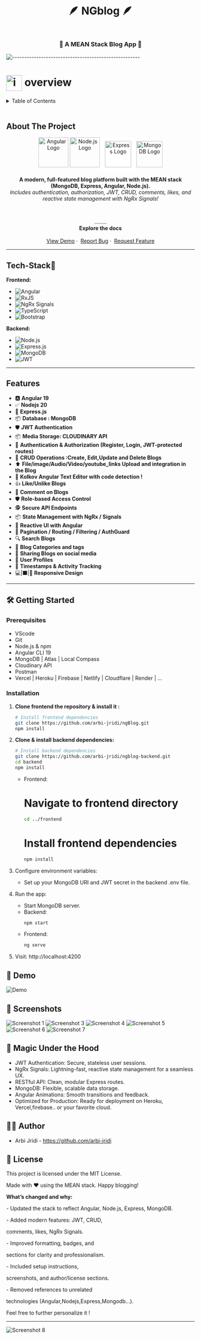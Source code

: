 
<H1 align="center">

🪶 NGblog 🪶

 </H1>
<div align="center">
  <img src="src/assets/images/ngblog_w.png" alt=""/>
 </div>
 
 <h3 align="center">📝 A MEAN Stack Blog App 📝</h4>

![-----------------------------------------------------](https://i.ibb.co/KxX1cjt/upload-91aec5929c0f853dad72f5540ddb409e-1.png)

<H1>
<img src="https://raw.githubusercontent.com/seanprashad/slackmoji/master/emoji/llamas/llama-awesome-gif.gif" alt="icons8-pacman-48" border="0" width=42px align="center"/> overview
 </H1>

<!-- TABLE OF CONTENTS -->
<details>
  <summary>Table of Contents</summary>
  <ol>
    <li>
      <a href="#about-the-project">About The Project</a>
      </li>
        <li><a href="#Tech-Stack🚀">Tech Stack🚀</a></li>
    <li>
      <a href="#Features">Features</a>
    </li>
    <li>
      <a href="#🛠️-getting-started">Getting Started</a>
      <ul>
        <li><a href="#prerequisites">Prerequisites</a></li>
        <li><a href="#installation">Installation</a></li>
      </ul>
    </li>
    <li><a href="#📸-demo">Demo</a></li>
    <li><a href="#📸-screenshots">Screenshots</a></li>
    <li><a href="#🤖-magic-under-the-hood">Magic Under the Hood</a></li>
    <li><a href="#👨‍💻-author">Author</a></li>
    <li><a href="#📄-license">License</a></li>
  </ol>
</details>

</br>

</hr>


## About The Project

 <div align="center">
  <img src="https://angular.io/assets/images/logos/angular/angular.png" alt="Angular Logo" width="80"/>
  <img src="https://miro.medium.com/v2/resize:fit:900/1*TY9uBBO9leUbRtlXmQBiug.png" alt="Node.js Logo" width="80" />
  <img src="https://ajeetchaulagain.com/static/7cb4af597964b0911fe71cb2f8148d64/87351/express-js.png" alt="Express Logo" width="70" style="background-color: white; padding: 10px;"/>
  <img src="https://www.mongodb.com/assets/images/global/leaf.png" alt="MongoDB Logo" width="70"/>
</div>



<p align="center">
  <b>A modern, full-featured blog platform built with the MEAN stack (MongoDB, Express, Angular, Node.js).</b><br>
  <i>Includes authentication, authorization, JWT, CRUD, comments, likes, and reactive state management with NgRx Signals!</i>
</p>




<br />
<div align="center">


  <p align="center">
   ........
    <br />
    <a"><strong>Explore the docs</strong></a>
    <br />
    <br />
    <a href="https://ngblog-2025.web.app">View Demo</a>
    &middot;&nbsp;
    <a href="https://github.com/arbi-jridi/ngBlog/issues/new/choose">Report Bug</a>
    &middot;&nbsp;
    <a href="https://github.com/arbi-jridi/ngBlog/compare">Request Feature</a>
  </p>
</div>







---

## Tech-Stack🚀

**Frontend:**
- ![Angular](https://img.shields.io/badge/Angular-DD0031?style=for-the-badge&logo=angular&logoColor=white)
- ![RxJS](https://img.shields.io/badge/RxJS-CA4245?style=for-the-badge&logo=reactivex&logoColor=white)
- ![NgRx Signals](https://img.shields.io/badge/NgRx%20Signals-7E57C2?style=for-the-badge&logo=ngrx&logoColor=white)
- ![TypeScript](https://img.shields.io/badge/TypeScript-007ACC?style=for-the-badge&logo=typescript&logoColor=white)
- ![Bootstrap](https://img.shields.io/badge/Bootstrap-563D7C?style=for-the-badge&logo=bootstrap&logoColor=white)

**Backend:**
- ![Node.js](https://img.shields.io/badge/Node.js-43853D?style=for-the-badge&logo=node.js&logoColor=white)
- ![Express.js](https://img.shields.io/badge/Express.js-000000?style=for-the-badge&logo=express&logoColor=white)
- ![MongoDB](https://img.shields.io/badge/MongoDB-4EA94B?style=for-the-badge&logo=mongodb&logoColor=white)
- ![JWT](https://img.shields.io/badge/JWT-000000?style=for-the-badge&logo=JSON%20web%20tokens&logoColor=white)

---

## Features

- 🅰️ **Angular 19**
- ✅ **Nodejs 20**
- 🔗 **Express.js**
- 📦 **Database : MongoDB**
- 🛡️ **JWT Authentication**
- 📦 **Media Storage: CLOUDINARY API**
- 🔐 **Authentication & Authorization (Register, Login, JWT-protected routes)**
- 📝 **CRUD Operations :Create, Edit,Update and Delete Blogs**
- ⬆️ **File/image/Audio/Video/youtube_links Upload and integration in the Blog**
- 📇 **Kolkov Angular Text Editor with code detection !**
- 👍 **Like/Unlike Blogs**
- 💬 **Comment on Blogs**
- 🛡️ **Role-based Access Control**
- 🕵️ **Secure API Endpoints**
- 📦 **State Management with NgRx / Signals**
- 🔄 **Reactive UI with Angular**
- 📃 **Pagination / Routing / Filtering / AuthGuard**
- 🔍 **Search Blogs**
- 📂 **Blog Categories and tags**
- 🔄 **Sharing Blogs on social media**
- 👤 **User Profiles**
- 📅 **Timestamps & Activity Tracking**
- 💻|⬛|📱 **Responsive Design**

---

## 🛠️ Getting Started

### Prerequisites
- VScode
- Git
- Node.js & npm
- Angular CLI 19
- MongoDB | Atlas | Local Compass
- Cloudinary API
- Postman 
- Vercel | Heroku | Firebase | Netlify | Cloudflare | Render | ...


### Installation

1. **Clone frontend the repository & install it :**
   ```bash
   # Install frontend dependencies
   git clone https://github.com/arbi-jridi/ngBlog.git
   npm install

2. **Clone & install backend dependencies:**
   
   ```bash
   # Install backend dependencies
   git clone https://github.com/arbi-jridi/ngblog-backend.git
   cd backend
   npm install
   ```

   - Frontend:
     # Navigate to frontend directory
     ```bash
     cd ../frontend
      ```
     # Install frontend dependencies
     ```bash
     npm install
      ```
     
3. Configure environment variables:
   
   - Set up your MongoDB URI and JWT secret in the backend .env file.
4. Run the app:
   
   - Start MongoDB server.
   - Backend:
     ```bash
     npm start
     ```
   - Frontend:
     ```bash
     ng serve
     ```
5. Visit: http://localhost:4200

## 📸 Demo
![Demo](screenshots/ngblog.gif)
## 📸 Screenshots

![Screenshot 1](screenshots/ngblog-0.png)
![Screenshot 3](screenshots/ngblog-2.png)
![Screenshot 4](screenshots/ngblog-3.png)
![Screenshot 5](screenshots/ngblog-4.png)
![Screenshot 6](screenshots/ngblog-5.png)
![Screenshot 7](screenshots/ngblog-6.png)

## 🤖 Magic Under the Hood
- JWT Authentication: Secure, stateless user sessions.
- NgRx Signals: Lightning-fast, reactive state management for a seamless UX.
- RESTful API: Clean, modular Express routes.
- MongoDB: Flexible, scalable data storage.
- Angular Animations: Smooth transitions and feedback.
- Optimized for Production: Ready for deployment on Heroku, Vercel,firebase.. or your favorite cloud.
## 👨‍💻 Author
- Arbi Jridi - https://github.com/arbi-jridi
## 📄 License
This project is licensed under the MIT License.

Made with ❤️ using the MEAN stack. Happy blogging!


**What’s changed and why:**

- Updated the stack to reflect Angular, Node.js, Express, MongoDB.

- Added modern features: JWT, CRUD,

comments, likes, NgRx Signals.

- Improved formatting, badges, and

sections for clarity and professionalism.

- Included setup instructions,

screenshots, and author/license sections.

- Removed references to unrelated

technologies (Angular,Nodejs,Express,Mongodb...).

Feel free to further personalize it !

<hr>

![Screenshot 8](screenshots/ngblog.png)

